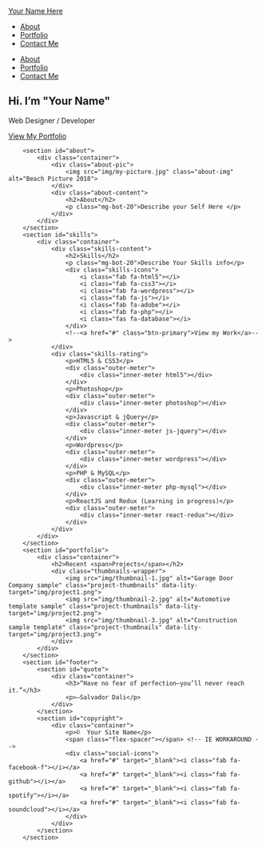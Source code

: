 <link rel="stylesheet" href="css/reset.css">
<link rel="stylesheet" href="css/animate.css">
<link rel="stylesheet" href="css/lity.min.css">
<link rel="stylesheet" href="https://use.fontawesome.com/releases/v5.8.1/css/all.css" integrity="sha384-50oBUHEmvpQ+1lW4y57PTFmhCaXp0ML5d60M1M7uH2+nqUivzIebhndOJK28anvf" crossorigin="anonymous">
<link rel="stylesheet" href="css/style.css">


<section id="hero">
            <div class="container">
                <div class="site-header">
                    <div class="header-logo">
                        <a href="#" class="site-name">Your Name Here</a>
                    </div>
                    <span class="flex-spacer"></span> <!-- IE WORKAROUND -->
                    <nav class="site-nav">
                        <ul>
                            <!--<li><a href="#">Home</a></li>-->
                            <li><a href="#about">About</a></li>
                            <li><a href="#portfolio">Portfolio</a></li>
                            <li><a class="contact-me btn-primary" href="mailto:abecilla.paularmand@gmail.com">Contact Me</a></li>
                        </ul>
                    </nav>
                    <!-- Mobile hidden nav -->
                    <nav class="mobile-nav overlay">
                        <div class="nav-burger toggle" id="toggle">
                            <span class="bar top"></span>
                            <span class="bar middle"></span>
                            <span class="bar bottom"></span>
                        </div>
                        <ul class="nav-overlay" id="overlay">
                            <!--<li><a href="#">Home</a></li>-->
                            <li><a href="#about" class="toggle">About</a></li>
                            <li><a href="#portfolio" class="toggle">Portfolio</a></li>
                            <li><a href="mailto:your-email" class="toggle">Contact Me</a></li>
                        </ul>
                    </nav>
                </div>
                <div class="hero-content">
                    <h1 class="cta">Hi. I’m "Your Name"</h1>
                    <p>Web Designer / Developer</p>
                    <a href="#portfolio" class="button-cta">View My Portfolio</a>
                </div>
            </div>
        </section>
		
        <section id="about">
            <div class="container">
                <div class="about-pic">
                    <img src="img/my-picture.jpg" class="about-img" alt="Beach Picture 2018">
                </div>
                <div class="about-content">
                    <h2>About</h2>
                    <p class="mg-bot-20">Describe your Self Here </p>
                </div>
            </div>
        </section>
        <section id="skills">
            <div class="container">
                <div class="skills-content">
                    <h2>Skills</h2>
                    <p class="mg-bot-20">Describe Your Skills info</p>
                    <div class="skills-icons">
                        <i class="fab fa-html5"></i>
                        <i class="fab fa-css3"></i>
                        <i class="fab fa-wordpress"></i>
                        <i class="fab fa-js"></i>
                        <i class="fab fa-adobe"></i>
                        <i class="fab fa-php"></i>
                        <i class="fas fa-database"></i>
                    </div>
                    <!--<a href="#" class="btn-primary">View my Work</a>-->
                </div>
                <div class="skills-rating">
                    <p>HTML5 & CSS3</p>
                    <div class="outer-meter">
                        <div class="inner-meter html5"></div>
                    </div>
                    <p>Photoshop</p>
                    <div class="outer-meter">
                        <div class="inner-meter photoshop"></div>
                    </div>
                    <p>Javascript & jQuery</p>
                    <div class="outer-meter">
                        <div class="inner-meter js-jquery"></div>
                    </div>
                    <p>Wordpress</p>
                    <div class="outer-meter">
                        <div class="inner-meter wordpress"></div>
                    </div>
                    <p>PHP & MySQL</p>
                    <div class="outer-meter">
                        <div class="inner-meter php-mysql"></div>
                    </div>
                    <p>ReactJS and Redux (Learning in progress)</p>
                    <div class="outer-meter">
                        <div class="inner-meter react-redux"></div>
                    </div>
                </div>
            </div>
        </section>
        <section id="portfolio">
            <div class="container">
                <h2>Recent <span>Projects</span></h2>
                <div class="thumbnails-wrapper">
                    <img src="img/thumbnail-1.jpg" alt="Garage Door Company sample" class="project-thumbnails" data-lity-target="img/project1.png">
                    <img src="img/thumbnail-2.jpg" alt="Automotive template sample" class="project-thumbnails" data-lity-target="img/project2.png">
                    <img src="img/thumbnail-3.jpg" alt="Construction sample template" class="project-thumbnails" data-lity-target="img/project3.png">
                </div>
            </div>
        </section>
        <section id="footer">
            <section id="quote">
                <div class="container">
                    <h3>“Have no fear of perfection—you’ll never reach it.”</h3>
                    <p>–Salvador Dali</p>
                </div>
            </section>
            <section id="copyright">
                <div class="container">
                    <p>©  Your Site Name</p>
                    <span class="flex-spacer"></span> <!-- IE WORKAROUND -->
                    <div class="social-icons">
                        <a href="#" target="_blank"><i class="fab fa-facebook-f"></i></a>
                        <a href="#" target="_blank"><i class="fab fa-github"></i></a>
                        <a href="#" target="_blank"><i class="fab fa-spotify"></i></a>
                        <a href="#" target="_blank"><i class="fab fa-soundcloud"></i></a>
                    </div>
                </div>
            </section>
        </section>

<script type="text/javascript" src="js/jquery-3.3.1.min.js"></script>
<script type="text/javascript" src="js/jquery.waypoints.min.js"></script>
<script type="text/javascript" src="js/wow.min.js"></script>
<script src="js/lity.min.js" charset="utf-8"></script>
<script type="text/javascript" src="js/main.js"></script>
